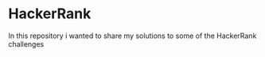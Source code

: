 # HackerRank
In this repository i wanted to share my solutions to some of the HackerRank challenges
